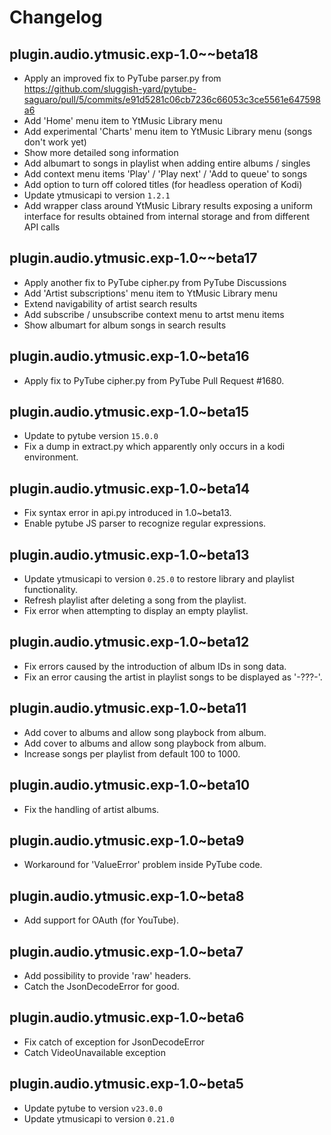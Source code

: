 # Changelog
## plugin.audio.ytmusic.exp-1.0~~beta18

- Apply an improved fix to PyTube parser.py from https://github.com/sluggish-yard/pytube-saguaro/pull/5/commits/e91d5281c06cb7236c66053c3ce5561e647598a6
- Add 'Home' menu item to YtMusic Library menu
- Add experimental 'Charts' menu item to YtMusic Library menu (songs don't work yet)
- Show more detailed song information
- Add albumart to songs in playlist when adding entire albums / singles
- Add context menu items 'Play' / 'Play next' / 'Add to queue' to songs
- Add option to turn off colored titles (for headless operation of Kodi)
- Update ytmusicapi to version `1.2.1`
- Add wrapper class around YtMusic Library results exposing a uniform interface for results obtained from internal storage and from different API calls

## plugin.audio.ytmusic.exp-1.0~~beta17

- Apply another fix to PyTube cipher.py from PyTube Discussions
- Add 'Artist subscriptions' menu item to YtMusic Library menu
- Extend navigability of artist search results
- Add subscribe / unsubscribe context menu to artst menu items
- Show albumart for album songs in search results

## plugin.audio.ytmusic.exp-1.0~beta16

- Apply fix to PyTube cipher.py from PyTube Pull Request #1680.

## plugin.audio.ytmusic.exp-1.0~beta15

- Update to pytube version `15.0.0`
- Fix a dump in extract.py which apparently only occurs in a kodi environment.

## plugin.audio.ytmusic.exp-1.0~beta14

- Fix syntax error in api.py introduced in 1.0~beta13.
- Enable pytube JS parser to recognize regular expressions.

## plugin.audio.ytmusic.exp-1.0~beta13

- Update ytmusicapi to version `0.25.0` to restore library and playlist functionality.
- Refresh playlist after deleting a song from the playlist.
- Fix error when attempting to display an empty playlist.

## plugin.audio.ytmusic.exp-1.0~beta12

- Fix errors caused by the introduction of album IDs in song data.
- Fix an error causing the artist in playlist songs to be displayed as '-???-'.

## plugin.audio.ytmusic.exp-1.0~beta11

- Add cover to albums and allow song playbock from album.
- Add cover to albums and allow song playbock from album.
- Increase songs per playlist from default 100 to 1000.

## plugin.audio.ytmusic.exp-1.0~beta10

- Fix the handling of artist albums.

## plugin.audio.ytmusic.exp-1.0~beta9

- Workaround for 'ValueError' problem inside PyTube code.

## plugin.audio.ytmusic.exp-1.0~beta8

- Add support for OAuth (for YouTube).

## plugin.audio.ytmusic.exp-1.0~beta7

- Add possibility to provide 'raw' headers.
- Catch the JsonDecodeError for good.

## plugin.audio.ytmusic.exp-1.0~beta6

- Fix catch of exception for JsonDecodeError
- Catch VideoUnavailable exception

## plugin.audio.ytmusic.exp-1.0~beta5

- Update pytube to version `v23.0.0`
- Update ytmusicapi to version `0.21.0`
